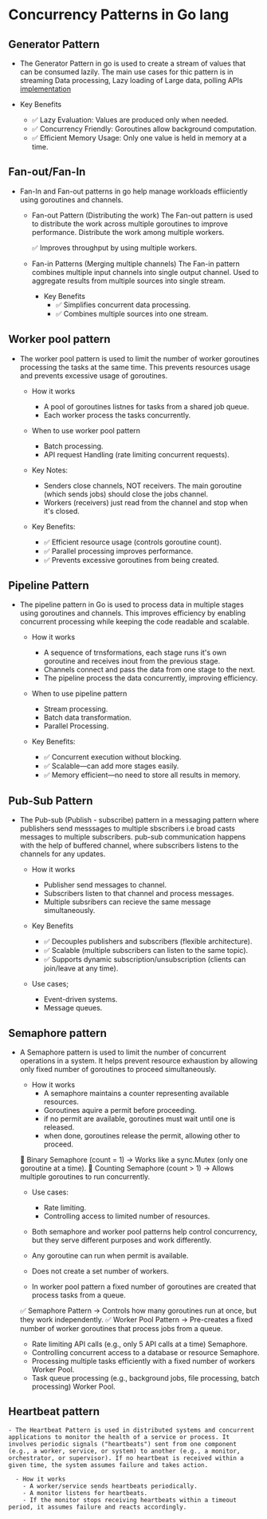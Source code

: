 # Concurrency Patterns in Go lang

## Generator Pattern
   - The Generator Pattern in go is used to create a stream of values that can be consumed lazily. The main use cases for thic
     pattern is in streaming Data processing, Lazy loading of Large data, polling APIs
     [implementation](./generator/generator.go)

   - Key Benefits
        - ✅ Lazy Evaluation: Values are produced only when needed.
        - ✅ Concurrency Friendly: Goroutines allow background computation.
        - ✅ Efficient Memory Usage: Only one value is held in memory at a time.

## Fan-out/Fan-In
   - Fan-In and Fan-out patterns in go help manage workloads effiiciently using goroutines and channels.
        - Fan-out Pattern (Distributing the work)
            The Fan-out pattern is used to distribute the work across multiple goroutines to improve performance.
            Distribute the work among multiple workers.

            ✅ Improves throughput by using multiple workers.

        - Fan-in Patterns (Merging multiple channels)
            The Fan-in pattern combines multiple input channels into single output channel.
            Used to aggregate results from multiple sources into single stream.
           - Key Benefits
             - ✅ Simplifies concurrent data processing.
             - ✅ Combines multiple sources into one stream.

## Worker pool pattern
   - The worker pool pattern is used to limit the number of worker goroutines processing the tasks at the same time. This
      prevents resources usage and prevents excessive usage of goroutines.

      - How it works
        - A pool of goroutines listnes for tasks from a shared job queue.
        - Each worker process the tasks concurrently.
        
      - When to use worker pool pattern
        - Batch processing.
        - API request Handling (rate limiting concurrent requests).

      - Key Notes:
        - Senders close channels, NOT receivers. The main goroutine (which sends jobs) should close the jobs channel.
        - Workers (receivers) just read from the channel and stop when it's closed.

      - Key Benefits:
         - ✅ Efficient resource usage (controls goroutine count).
         - ✅ Parallel processing improves performance.
         - ✅ Prevents excessive goroutines from being created.

## Pipeline Pattern
   - The pipeline pattern in Go is used to process data in multiple stages using goroutines and channels. 
       This improves efficiency by enabling concurrent processing while keeping the code readable and scalable.

        - How it works
            - A sequence of trnsformations, each stage runs it's own goroutine and receives inout from the previous stage.
            - Channels connect and pass the data from one stage to the next.
            - The pipeline process the data concurrently, improving efficiency.
        
        - When to use pipeline pattern
            - Stream processing.
            - Batch data transformation.
            - Parallel Processing.

        - Key Benefits:
           - ✅ Concurrent execution without blocking.
           - ✅ Scalable—can add more stages easily.
           - ✅ Memory efficient—no need to store all results in memory.

## Pub-Sub Pattern
   - The Pub-sub (Publish - subscribe) pattern in a messaging pattern where publishers send messsages to multiple sbscribers
      i.e broad casts messages to multiple subscribers. pub-sub communication happens with the help of buffered channel, where subscribers listens to the channels for any updates.

        - How it works
          - Publisher send messages to channel.
          - Subscribers listen to that channel and process messages.
          - Multiple subsribers can recieve the same message simultaneously.
        
        - Key Benefits
          - ✅ Decouples publishers and subscribers (flexible architecture).
          - ✅ Scalable (multiple subscribers can listen to the same topic).
          - ✅ Supports dynamic subscription/unsubscription (clients can join/leave at any time).
        
        - Use cases;
          - Event-driven systems.
          - Message queues.

## Semaphore pattern
   - A Semaphore pattern is used to limit the number of concurrent operations in a system. It helps prevent resource   exhaustion by allowing only fixed number of goroutines to proceed simultaneously.
        
        - How it works
          - A semaphore maintains a counter representing available resources.
          - Goroutines aquire a permit before proceeding.
          - if no permit are available, goroutines must wait until one is released.
          - when done, goroutines release the permit, allowing other to proceed.
        
        🔹 Binary Semaphore (count = 1) → Works like a sync.Mutex (only one goroutine at a time).
        🔹 Counting Semaphore (count > 1) → Allows multiple goroutines to run concurrently.

        - Use cases:
          - Rate limiting.
          - Controlling access to limited number of resources.

        - Both semaphore and worker pool patterns help control concurrency, but they serve different purposes and work differently.
        - Any goroutine can run when permit is available.
        - Does not create a set number of workers.
        - In worker pool pattern a fixed number of goroutines are created that process tasks from a queue.

        ✅ Semaphore Pattern → Controls how many goroutines run at once, but they work independently.
        ✅ Worker Pool Pattern → Pre-creates a fixed number of worker goroutines that process jobs from a queue.

        - Rate limiting API calls (e.g., only 5 API calls at a time)	Semaphore.
        - Controlling concurrent access to a database or resource	Semaphore.
        - Processing multiple tasks efficiently with a fixed number of workers	Worker Pool.
        - Task queue processing (e.g., background jobs, file processing, batch processing)	Worker Pool.

## Heartbeat pattern
    - The Heartbeat Pattern is used in distributed systems and concurrent applications to monitor the health of a service or process. It involves periodic signals ("heartbeats") sent from one component (e.g., a worker, service, or system) to another (e.g., a monitor, orchestrator, or supervisor). If no heartbeat is received within a given time, the system assumes failure and takes action.

      - How it works
        - A worker/service sends heartbeats periodically.
        - A monitor listens for heartbeats.
        - If the monitor stops receiving heartbeats within a timeout period, it assumes failure and reacts accordingly.

      

